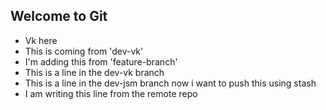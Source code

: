 ## Welcome to Git

- Vk here
- This is coming from 'dev-vk'
- I'm adding this from 'feature-branch'
- This is a line in the dev-vk branch
- This is a line in the dev-jsm branch now i want to push this using stash
- I am writing this line from the remote repo
